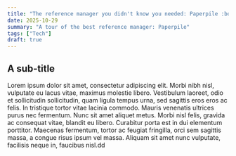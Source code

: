 ```yaml
---
title: "The reference manager you didn't know you needed: Paperpile :bookmark_tabs:"
date: 2025-10-29
summary: "A tour of the best reference manager: Paperpile"
tags: ["Tech"]
draft: true
---
```


## A sub-title

Lorem ipsum dolor sit amet, consectetur adipiscing elit. Morbi nibh nisl, vulputate eu lacus vitae, maximus molestie libero. Vestibulum laoreet, odio et sollicitudin sollicitudin, quam ligula tempus urna, sed sagittis eros eros ac felis. In tristique tortor vitae lacinia commodo. Mauris venenatis ultrices purus nec fermentum. Nunc sit amet aliquet metus. Morbi nisl felis, gravida ac consequat vitae, blandit eu libero. Curabitur porta est in dui elementum porttitor. Maecenas fermentum, tortor ac feugiat fringilla, orci sem sagittis massa, a congue risus ipsum vel massa. Aliquam sit amet nunc vulputate, facilisis neque in, faucibus nisl.dd